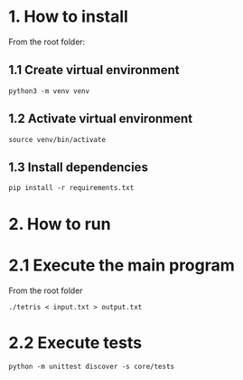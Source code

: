 
# 1. How to install

From the root folder:

## 1.1 Create virtual environment

```
python3 -m venv venv
```

## 1.2 Activate virtual environment
```
source venv/bin/activate
```

## 1.3 Install dependencies

```
pip install -r requirements.txt 
```

# 2. How to run

# 2.1 Execute the main program
From the root folder
```
./tetris < input.txt > output.txt
```

# 2.2 Execute tests

```
python -m unittest discover -s core/tests
```

